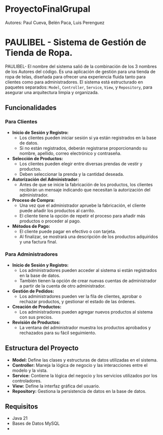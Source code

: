 # ProyectoFinalGrupal
Autores: Paul Cueva, Belén Paca, Luis Perenguez

# PAULIBEL - Sistema de Gestión de Tienda de Ropa.

PAULIBEL- El nombre del sistema salió de la combinación de los 3 nombres de los Autores del código.
Es una aplicación de gestión para una tienda de ropa de telas, diseñada para ofrecer una experiencia fluida tanto para clientes como para administradores. El sistema está estructurado en paquetes separados: `Model`, `Controller`, `Service`, `View`, y `Repository`, para asegurar una arquitectura limpia y organizada.

## Funcionalidades

### Para Clientes
- **Inicio de Sesión y Registro:**
  - Los clientes pueden iniciar sesión si ya están registrados en la base de datos.
  - Si no están registrados, deberán registrarse proporcionando su nombre, apellido, correo electrónico y contraseña.
- **Selección de Productos:**
  - Los clientes pueden elegir entre diversas prendas de vestir y productos.
  - Deben seleccionar la prenda y la cantidad deseada.
- **Autorización del Administrador:**
  - Antes de que se inicie la fabricación de los productos, los clientes recibirán un mensaje indicando que necesitan la autorización del administrador.
- **Proceso de Compra:**
  - Una vez que el administrador apruebe la fabricación, el cliente puede añadir los productos al carrito.
  - El cliente tiene la opción de repetir el proceso para añadir más productos o proceder al pago.
- **Métodos de Pago:**
  - El cliente puede pagar en efectivo o con tarjeta.
  - Al finalizar, se mostrará una descripción de los productos adquiridos y una factura final.

### Para Administradores
- **Inicio de Sesión y Registro:**
  - Los administradores pueden acceder al sistema si están registrados en la base de datos.
  - También tienen la opción de crear nuevas cuentas de administrador a partir de la cuenta de otro administrador.
- **Gestión de Pedidos:**
  - Los administradores pueden ver la fila de clientes, aprobar o rechazar productos, y gestionar el estado de las órdenes.
- **Creación de Productos:**
  - Los administradores pueden agregar nuevos productos al sistema con sus precios.
- **Revisión de Productos:**
  - La ventana del administrador muestra los productos aprobados y rechazados para su fácil seguimiento.

## Estructura del Proyecto

- **Model:** Define las clases y estructuras de datos utilizadas en el sistema.
- **Controller:** Maneja la lógica de negocio y las interacciones entre el modelo y la vista.
- **Service:** Contiene la lógica del negocio y los servicios utilizados por los controladores.
- **View:** Define la interfaz gráfica del usuario.
- **Repository:** Gestiona la persistencia de datos en la base de datos.

## Requisitos

- Java 21
- Bases de Datos MySQL 
- 

